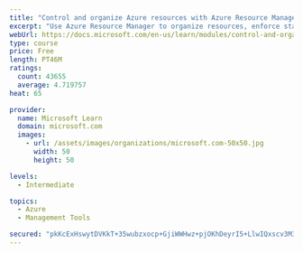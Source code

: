 ```yaml
---
title: "Control and organize Azure resources with Azure Resource Manager"
excerpt: "Use Azure Resource Manager to organize resources, enforce standards, and protect critical assets from deletion."
webUrl: https://docs.microsoft.com/en-us/learn/modules/control-and-organize-with-azure-resource-manager/
type: course
price: Free
length: PT46M
ratings:
  count: 43655
  average: 4.719757
heat: 65

provider:
  name: Microsoft Learn
  domain: microsoft.com
  images:
    - url: /assets/images/organizations/microsoft.com-50x50.jpg
      width: 50
      height: 50

levels:
  - Intermediate

topics:
  - Azure
  - Management Tools

secured: "pkKcExHswytDVKkT+35wubzxocp+GjiWWHwz+pjOKhDeyrI5+LlwIQxscv3M37mrZYAFgdsDjzeo93QDWDbPubzzZRADiUot8CJQQDnqRYl3VSEBNeWn99WAhtXxx/MPFJT8kTFUVTtAbusSSj4d0OCuGdFurMvWByyBSeQgxQXDYuL+lSKEt68jmudQb8HhEgu5BVGv+xMImB8CsSuNSKh4o9iB5pfvUU2GemkXwWm+1QfN3tDb7KqMnwfj4iLgJgQOgV5fNYxt/hB6mLTXAK7+SkFVO4Z1xclGQRvkg3dX7COKSorXDul1aH/cuhGAd1X5XaR0jLbKHjASVj5vn2tSguyhRnOhECr2Wg059EoKdtBBcXjngfn/NQ0lUeCeajAEQuf2VfWY1Ecy+zbFX4UG4Hc5LWrj6U+yZ4RojLJNiDsEHbhCtoHfmh1wsznf;WWDr8xzBzse/KkQ6zOak0w=="
---
```


